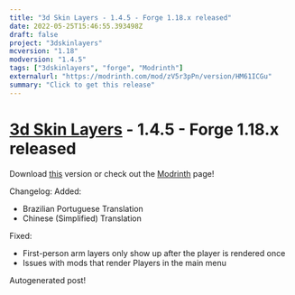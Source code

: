 ```yaml
---
title: "3d Skin Layers - 1.4.5 - Forge 1.18.x released"
date: 2022-05-25T15:46:55.393498Z
draft: false
project: "3dskinlayers"
mcversion: "1.18"
modversion: "1.4.5"
tags: ["3dskinlayers", "forge", "Modrinth"]
externalurl: "https://modrinth.com/mod/zV5r3pPn/version/HM61ICGu"
summary: "Click to get this release"
---
```

# [3d Skin Layers](/project/3dskinlayers) - 1.4.5 - Forge 1.18.x released
Download [this](https://modrinth.com/mod/zV5r3pPn/version/HM61ICGu) version or check out the [Modrinth](https://modrinth.com/mod/zV5r3pPn) page!

Changelog: Added:
- Brazilian Portuguese Translation
- Chinese (Simplified) Translation

Fixed:
- First-person arm layers only show up after the player is rendered once
- Issues with mods that render Players in the main menu


Autogenerated post!
